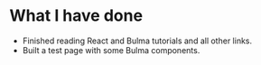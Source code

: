 # What I have done
- Finished reading React and Bulma tutorials and all other links.
- Built a test page with some Bulma components.